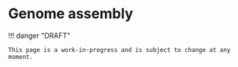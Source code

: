 # Genome assembly

!!! danger "DRAFT"

    This page is a work-in-progress and is subject to change at any moment.
